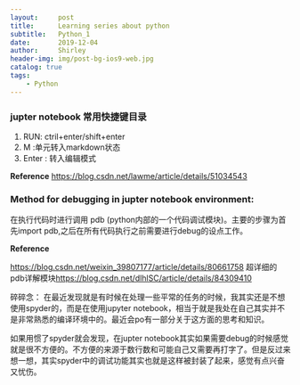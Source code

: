 ```yaml
---
layout:     post
title:      Learning series about python
subtitle:   Python_1
date:       2019-12-04
author:     Shirley
header-img: img/post-bg-ios9-web.jpg
catalog: true
tags:
    - Python
---
```


### jupter notebook 常用快捷键目录

1. RUN: ctril+enter/shift+enter
2. M :单元转入markdown状态
3. Enter : 转入编辑模式

**Reference**
<https://blog.csdn.net/lawme/article/details/51034543>

### Method for debugging in jupter notebook environment:

在执行代码时进行调用 pdb (python内部的一个代码调试模块)。主要的步骤为首先import pdb,之后在所有代码执行之前需要进行debug的设点工作。

**Reference**

<https://blog.csdn.net/weixin_39807177/article/details/80661758>
超详细的pdb详解模块<https://blog.csdn.net/dlhlSC/article/details/84309410>

碎碎念：
在最近发现就是有时候在处理一些平常的任务的时候，我其实还是不想使用spyder的，而是在使用jupyter notebook，相当于就是我处在自己其实并不是非常熟悉的编译环境中的。最近会po有一部分关于这方面的思考和知识。

如果用惯了spyder就会发现，在jupter notebook其实如果需要debug的时候感觉就是很不方便的。不方便的来源于数行数和可能自己又需要再打字了。但是反过来想一想，其实spyder中的调试功能其实也就是这样被封装了起来，感觉有点兴奋又忧伤。    